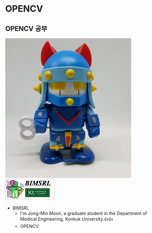 # OPENCV
 ## OPENCV 공부
 ![taekwonv](/img/taekwonv1.jpg) 
 ![BIMSRL](/img/KakaoTalk_20210105_171353153.jpg)

* BIMSRL  
    * I'm Jong-Min Moon, a graduate student in the Department of Medical Engineering, Konkuk University.:+1::+1:
    * OPENCV 

